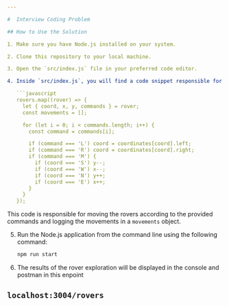```yaml
---

#  Interview Coding Problem

## How to Use the Solution

1. Make sure you have Node.js installed on your system.

2. Clone this repository to your local machine.

3. Open the `src/index.js` file in your preferred code editor.

4. Inside `src/index.js`, you will find a code snippet responsible for moving the rovers. Below is an excerpt from that code:

   ```javascript
   rovers.map((rover) => {
     let { coord, x, y, commands } = rover;
     const movements = [];

     for (let i = 0; i < commands.length; i++) {
       const command = commands[i];

       if (command === 'L') coord = coordinates[coord].left;
       if (command === 'R') coord = coordinates[coord].right;
       if (command === 'M') {
         if (coord === 'S') y--;
         if (coord === 'W') x--;
         if (coord === 'N') y++;
         if (coord === 'E') x++;
       }
     }
   });
   ```

   This code is responsible for moving the rovers according to the provided commands and logging the movements in a `movements` object.

5. Run the Node.js application from the command line using the following command:

   ```bash
   npm run start
   ```

6. The results of the rover exploration will be displayed in the console and postman in this enpoint

```localhost:3004/rovers```
---
```

